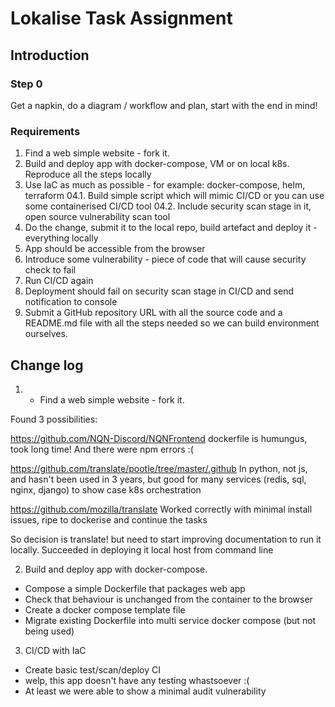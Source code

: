 # Lokalise Task Assignment

## Introduction

### Step 0

Get a napkin, do a diagram / workflow and plan, start with the end in mind!

### Requirements

1.  Find a web simple website - fork it.
2.  Build and deploy app with docker-compose, VM or on local k8s. Reproduce all the steps locally
3.  Use IaC as much as possible - for example: docker-compose, helm, terraform
    04.1. Build simple script which will mimic CI/CD or you can use some containerised CI/CD
    tool
    04.2. Include security scan stage in it, open source vulnerability scan tool
4.  Do the change, submit it to the local repo, build artefact and deploy it - everything
    locally
5.  App should be accessible from the browser
6.  Introduce some vulnerability - piece of code that will cause security check to fail
7.  Run CI/CD again
8.  Deployment should fail on security scan stage in CI/CD and send notification to
    console
9.  Submit a GitHub repository URL with all the source code and a README.md file
    with all the steps needed so we can build environment ourselves.

## Change log

1.  - Find a web simple website - fork it.

Found 3 possibilities:

https://github.com/NQN-Discord/NQNFrontend
dockerfile is humungus, took long time! And there were npm errors :(

https://github.com/translate/pootle/tree/master/.github
In python, not js, and hasn't been used in 3 years, but good for many services (redis, sql, nginx, django) to show case k8s orchestration

https://github.com/mozilla/translate
Worked correctly with minimal install issues, ripe to dockerise and continue the tasks

So decision is translate! but need to start improving documentation to run it locally. Succeeded in deploying it local host from command line

2.  Build and deploy app with docker-compose.

- Compose a simple Dockerfile that packages web app
- Check that behaviour is unchanged from the container to the browser
- Create a docker compose template file
- Migrate existing Dockerfile into multi service docker compose (but not being used)

3. CI/CD with IaC
- Create basic test/scan/deploy CI
- welp, this app doesn't have any testing whastsoever :( 
- At least we were able to show a minimal audit vulnerability